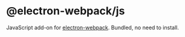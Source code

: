 # @electron-webpack/js

JavaScript add-on for [electron-webpack](https://github.com/electron-userland/electron-webpack). Bundled, no need to install.